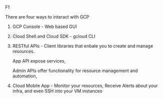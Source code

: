 F1

There are four ways to interact with GCP

1. GCP Console - Web based GUI
2. Cloud Shell and Cloud SDK - gcloud CLI
3. RESTful APIs  - Client libraries that enbale you to create and manage resources. 

    App API expose services,
    
    Admin APIs offer functionality for resource management and automation, 
4. Cloud Mobile App - Monitor your resources, Receive Alerts about your infra, and even SSH into your VM instances
